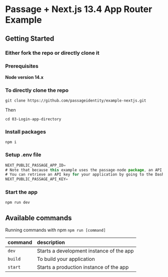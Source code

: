 # Passage + Next.js 13.4 App Router Example


## Getting Started

### Either fork the repo or directly clone it

### Prerequisites

**Node version 14.x**

### To directly clone the repo

```shell
git clone https://github.com/passageidentity/example-nextjs.git
```
Then

```shell
cd 03-Login-app-directory
```

### Install packages

```shell
npm i
```

### Setup .env file

```js
NEXT_PUBLIC_PASSAGE_APP_ID=
# Note that because this example uses the passage-node package, an API key is required.
# You can retrieve an API key for your application by going to the Dashboard and selecting Settings, then API Keys.
NEXT_PUBLIC_PASSAGE_API_KEY=
```

### Start the app

```shell
npm run dev
```

## Available commands

Running commands with npm `npm run [command]`

| command         | description                              |
| :-------------- | :--------------------------------------- |
| `dev`           | Starts a development instance of the app |
| `build`         | To build your application                |
| `start`         | Starts a production  instance of the app |

